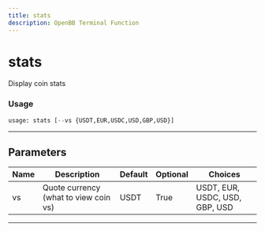 ```yaml
---
title: stats
description: OpenBB Terminal Function
---
```


# stats

Display coin stats

### Usage

```python
usage: stats [--vs {USDT,EUR,USDC,USD,GBP,USD}]
```

---

## Parameters

| Name | Description | Default | Optional | Choices |
| ---- | ----------- | ------- | -------- | ------- |
| vs | Quote currency (what to view coin vs) | USDT | True | USDT, EUR, USDC, USD, GBP, USD |
---

